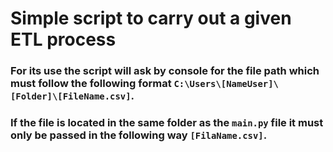 # Simple script to carry out a given ETL process

### For its use the script will ask by console for the file path which must follow the following format `C:\Users\[NameUser]\[Folder]\[FileName.csv]`.

### If the file is located in the same folder as the `main.py` file it must only be passed in the following way `[FilaName.csv]`.
